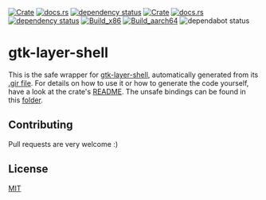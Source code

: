 [![Crate](https://img.shields.io/crates/v/gtk-layer-shell.svg)](https://crates.io/crates/gtk-layer-shell)
[![docs.rs](https://docs.rs/gtk-layer-shell/badge.svg)](https://docs.rs/gtk-layer-shell)
[![dependency status](https://deps.rs/crate/gtk-layer-shell/0.3.1/status.svg)](https://deps.rs/crate/gtk-layer-shell/0.3.1)
[![Crate](https://img.shields.io/crates/v/gtk-layer-shell-sys.svg)](https://crates.io/crates/gtk-layer-shell-sys)
[![docs.rs](https://docs.rs/gtk-layer-shell-sys/badge.svg)](https://docs.rs/gtk-layer-shell-sys)
[![dependency status](https://deps.rs/crate/gtk-layer-shell-sys/0.3.1/status.svg)](https://deps.rs/crate/gtk-layer-shell-sys/0.3.1)
[![Build_x86](https://img.shields.io/github/workflow/status/pentamassiv/gtk-layer-shell-gir/Build_x86/main)](https://github.com/pentamassiv/gtk-layer-shell-gir/actions/workflows/build_x86_64.yaml)
[![Build_aarch64](https://img.shields.io/github/workflow/status/pentamassiv/gtk-layer-shell-gir/Build_aarch64/main)](https://github.com/pentamassiv/gtk-layer-shell-gir/actions/workflows/build_aarch64.yaml)
![dependabot status](https://img.shields.io/badge/dependabot-enabled-025e8c?logo=Dependabot)


# gtk-layer-shell
This is the safe wrapper for [gtk-layer-shell](https://github.com/wmww/gtk-layer-shell), automatically generated from its [.gir file](gir-files/GtkLayerShell-0.1.gir). For details on how to use it or how to generate the code yourself, have a look at the crate's [README](gtk-layer-shell). The unsafe bindings can be found in this [folder](gtk-layer-shell-sys).

## Contributing
Pull requests are very welcome :)

## License
[MIT](https://choosealicense.com/licenses/mit/)
